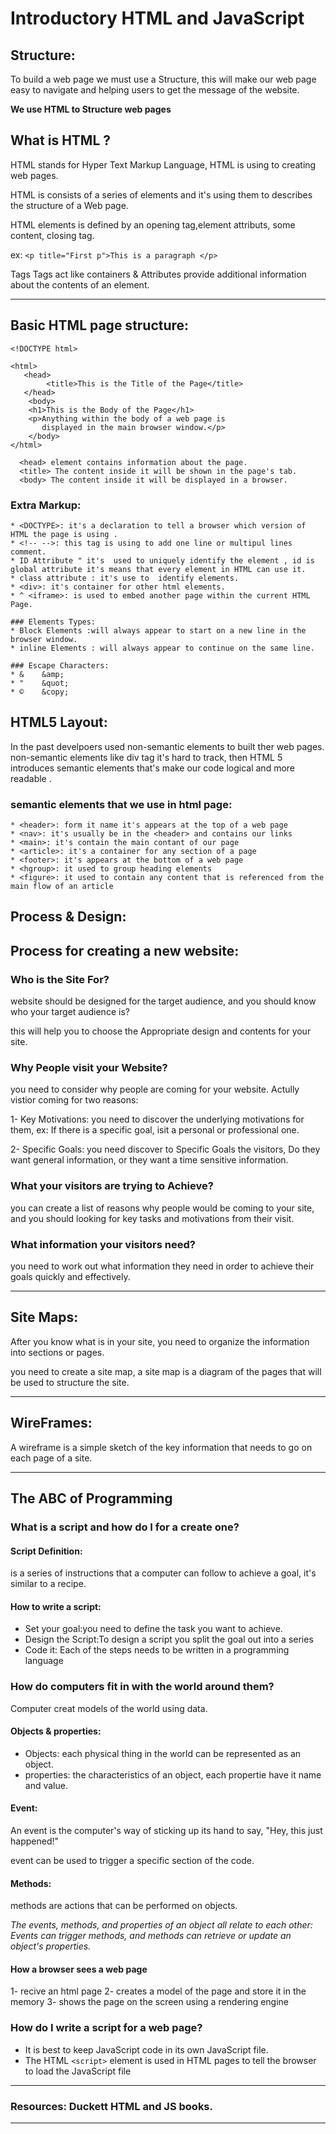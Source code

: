 # Introductory HTML and JavaScript

## Structure:
To build a web page we must use a Structure, this will make our web page easy to navigate and helping users to  get the message of the website.

**We use HTML to Structure web pages**

## What is HTML ?
HTML stands for Hyper Text Markup Language, HTML is using to creating web pages.

HTML is consists of a series of elements and it's using them to describes the structure of a Web page.

HTML elements is defined by an opening tag,element attributs, some content, closing tag. 

ex: `<p title="First p">This is a paragraph </p>` 

Tags Tags act like containers & Attributes provide additional information 
about the contents of an element.

***

## Basic HTML page structure:


```
<!DOCTYPE html>

<html>
   <head>
        <title>This is the Title of the Page</title>
   </head>
    <body>
    <h1>This is the Body of the Page</h1>
    <p>Anything within the body of a web page is 
       displayed in the main browser window.</p>
    </body>
</html>

  <head> element contains information about the page.
  <title> The content inside it will be shown in the page's tab.
  <body> The content inside it will be displayed in a browser.
```

### Extra Markup:
```
* <DOCTYPE>: it's a declaration to tell a browser which version of HTML the page is using .
* <!-- -->: this tag is using to add one line or multipul lines comment.
* ID Attribute " it's  used to uniquely identify the element , id is global attribute it's means that every element in HTML can use it. 
* class attribute : it's use to  identify elements.
* <div>: it's container for other html elements.
* ^ <iframe>: is used to embed another page within the current HTML Page.

### Elements Types:
* Block Elements :will always appear to start on a new line in the browser window.
* inline Elements : will always appear to continue on the same line.

### Escape Characters:
* &    &amp;
* "    &quot; 
* ©    &copy;
``` 

## HTML5 Layout:

In the past develpoers used non-semantic elements to built ther web pages.
non-semantic elements  like div tag it's hard to track, then HTML 5 introduces semantic elements that's make our code logical and  more readable .

### semantic elements that we use in html page:
```
* <header>: form it name it's appears at the top of a web page 
* <nav>: it's usually be in the <header> and contains our links
* <main>: it's contain the main contant of our page
* <article>: it's a container for any section of a page 
* <footer>: it's appears at the bottom of a web page
* <hgroup>: it used to group heading elements
* <figure>: it used to contain any content that is referenced from the main flow of an article
```

## Process & Design:

## Process for creating a new website:

### Who is the Site For?
website should be designed for the target audience, and you should know who your target audience is?

this will help you to choose the Appropriate design and contents for your site.

### Why People visit your Website?
you need to consider why people are coming for your website.
Actully vistior coming for two reasons:

1- Key Motivations: 
you need to discover the underlying motivations for them, ex:  If there is a specific goal, isit a personal or professional one. 

2- Specific Goals: 
you need discover to Specific Goals the visitors, Do they want general information, or they want a time 
sensitive information.

### What your visitors are trying to Achieve?

you can create a list of reasons why people would be coming to your site, and you should  looking for key tasks and motivations from their visit. 

### What information your visitors need?

you need to work out what information they need in order to achieve their goals quickly and effectively.

***

## Site Maps:
After you know what is in your site, you need to organize the information into sections or pages.

you need to create a site map, a site map is a diagram of the pages that will be used to structure the site. 

***

## WireFrames:
A wireframe is a simple sketch of the key information that needs to go on each page of a site.


***

## The ABC of Programming

### What is a script and how do I for a create one? 

#### Script Definition:

 is a series of instructions that a computer can follow to achieve a goal, it's similar to a recipe. 

#### How to write a script:

 * Set your goal:you need to define the task you want to achieve.
 * Design the Script:To design a script you split the goal out into a series
 * Code it: Each of the steps needs to be written in a programming language 


### How do computers fit in with the world around them?
Computer creat models of the world using data.

#### Objects & properties:
* Objects: each physical thing in the world can be represented as an object.
* properties: the characteristics of an object, each propertie have it name and value.

#### Event:
An event is the computer's way of sticking up its hand to say, "Hey, this just happened!" 

event can be used to trigger a specific section of the code. 

#### Methods:
methods are actions that can be performed on objects.

*The events, methods, and properties of an object all relate to each other: 
Events can trigger methods, and methods can retrieve or update an 
object's properties.*

#### How a browser sees a web page
1- recive an html page
2- creates a model of the page and store it in the memory
3- shows the page on the screen using a rendering engine
### How do I write a script for a  web page? 
* It is best to keep JavaScript code in its own JavaScript file. 
* The HTML  `<script>` element is used in HTML pages to tell the browser to load the JavaScript file


***
### Resources: Duckett HTML and JS books.
***

